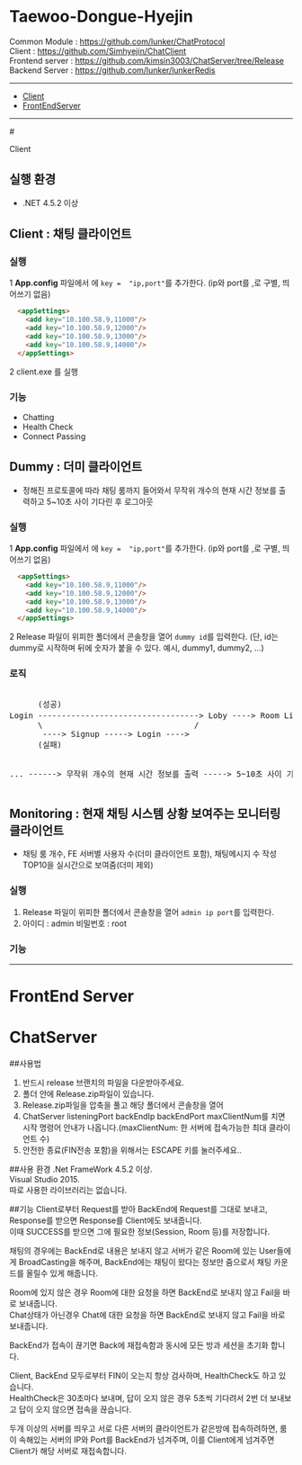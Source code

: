 # Taewoo-Dongue-Hyejin

Common Module : https://github.com/lunker/ChatProtocol  
Client : https://github.com/Simhyejin/ChatClient  
Frontend server : https://github.com/kimsin3003/ChatServer/tree/Release  
Backend Server : https://github.com/lunker/lunkerRedis

---
- [Client](#client)
- [FrontEndServer](#fe)

---

#<div id ="client"> Client </div>

## 실행 환경
- .NET 4.5.2 이상

## Client : 채팅 클라이언트

### 실행
1 __App.config__ 파일에서 <appSettings>에 `key =  "ip,port"`를 추가한다. (ip와 port를 ,로 구별, 띄어쓰기 없음)
``` html 
  <appSettings>
    <add key="10.100.58.9,11000"/>
    <add key="10.100.58.9,12000"/>
    <add key="10.100.58.9,13000"/>
    <add key="10.100.58.9,14000"/>
  </appSettings>
```
2  client.exe 를 실행

### 기능
- Chatting
- Health Check
- Connect Passing

## Dummy : 더미 클라이언트
- 정해진 프로토콜에 따라 채팅 룸까지 들어와서 무작위 개수의 현재 시간 정보를 출력하고 5~10초 사이 기다린 후 로그아웃

### 실행
1 __App.config__ 파일에서 <appSettings>에 `key =  "ip,port"`를 추가한다. (ip와 port를 ,로 구별, 띄어쓰기 없음)
``` html 
  <appSettings>
    <add key="10.100.58.9,11000"/>
    <add key="10.100.58.9,12000"/>
    <add key="10.100.58.9,13000"/>
    <add key="10.100.58.9,14000"/>
  </appSettings>
```
2 Release 파일이 위피한 폴더에서 콘솔창을 열어 `dummy id`를 입력한다.
(단, id는 dummy로 시작하며 뒤에 숫자가 붙을 수 있다. 예시, dummy1, dummy2, ...)

### 로직
 <pre>            
      (성공)                                                        (RoomList에서 랜덤 Room No를 뽑아 입장)
Login ----------------------------------> Loby ----> Room List 조회 ---------------------------------> Room ------> ...
      \                                /                            \                               / 
       ----> Signup -----> Login ---->                               ---------> Create Room ------->
      (실패)                                                         (RoomList가 비어잇으면)      
      
      
... ------> 무작위 개수의 현재 시간 정보를 출력 -----> 5~10초 사이 기다린 후 -----> LogOut -------> Exit
  </pre>     
  
## Monitoring : 현재 채팅 시스템 상황 보여주는 모니터링 클라이언트
- 채팅 룸 개수, FE 서버별 사용자 수(더미 클라이언트 포함), 채팅메시지 수 작성 TOP10을 실시간으로 보여줌(더미 제외)

### 실행
1. Release 파일이 위피한 폴더에서 콘솔창을 열어 `admin ip port`를 입력한다.
2. 아이디 : admin 비밀번호 : root

### 기능

---

# <div id="fe"> FrontEnd Server</div>
# ChatServer

##사용법
1. 반드시 release 브랜치의 파일을 다운받아주세요.
2. 폴더 안에 Release.zip파일이 있습니다.
3. Release.zip파일을 압축을 풀고 해당 폴더에서 콘솔창을 열어 
4. ChatServer listeningPort backEndIp backEndPort maxClientNum를 치면 시작 명령어 안내가 나옵니다.(maxClientNum: 한 서버에 접속가능한 최대 클라이언트 수)
5. 안전한 종료(FIN전송 포함)을 위해서는 ESCAPE 키를 눌러주세요..

##사용 환경
.Net FrameWork 4.5.2 이상.  
Visual Studio 2015.  
따로 사용한 라이브러리는 없습니다.

##기능
Client로부터 Request를 받아 BackEnd에 Request를 그대로 보내고, Response를 받으면 Response를 Client에도 보내줍니다.   
이때 SUCCESS를 받으면 그에 필요한 정보(Session, Room 등)를 저장합니다.  
  
채팅의 경우에는 BackEnd로 내용은 보내지 않고 서버가 같은 Room에 있는 User들에게 BroadCasting을 해주며, BackEnd에는 채팅이 왔다는   정보만 줌으로서 채팅 카운드를 올릴수 있게 해줍니다.  
  
Room에 있지 않은 경우 Room에 대한 요청을 하면 BackEnd로 보내지 않고 Fail을 바로 보내줍니다.  
Chat상태가 아닌경우 Chat에 대한 요청을 하면 BackEnd로 보내지 않고 Fail을 바로 보내줍니다.  
  
BackEnd가 접속이 끊기면 Back에 재접속함과 동시에 모든 방과 세션을 초기화 합니다.  
    
Client, BackEnd 모두로부터 FIN이 오는지 항상 검사하며, HealthCheck도 하고 있습니다.      
HealthCheck은 30초마다 보내며, 답이 오지 않은 경우 5초씩 기다려서 2번 더 보내보고 답이 오지 않으면 접속을 끊습니다.   

두개 이상의 서버를 띄우고 서로 다른 서버의 클라이언트가 같은방에 접속하려하면, 룸이 속해있는 서버의 IP와 Port를 BackEnd가 넘겨주며, 이를 Client에게 넘겨주면 Client가 해당 서버로 재접속합니다.


